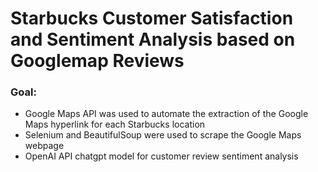 # Starbucks Customer Satisfaction and Sentiment Analysis based on Googlemap Reviews
### Goal:
- Google Maps API was used to automate the extraction of the Google Maps hyperlink for each Starbucks location
- Selenium and BeautifulSoup were used to scrape the Google Maps webpage
- OpenAI API chatgpt model for customer review sentiment analysis
